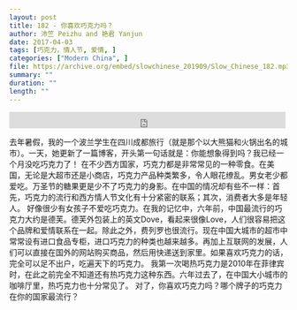 ```yaml
---
layout: post
title: 182 - 你喜欢巧克力吗？
author: 沛竺 Peizhu and 艳君 Yanjun
date: 2017-04-03
tags: [巧克力，情人节, 爱情, ]
categories: ["Modern China", ]
file: https://archive.org/embed/slowchinese_201909/Slow_Chinese_182.mp3
summary: ""
duration: ""
length: ""
---
```


<iframe src="https://archive.org/embed/slowchinese_201909/Slow_Chinese_182.mp3" width="500" height="30" frameborder="0" webkitallowfullscreen="true" mozallowfullscreen="true" allowfullscreen></iframe>

去年暑假，我的一个波兰学生在四川成都旅行（就是那个以大熊猫和火锅出名的城市）。一天，她更新了一篇博客，开头第一句话就是：你能想象得到吗？我已经一个月没吃巧克力了！
在不少西方国家，巧克力都是非常常见的一种零食。在美国，无论是大超市还是小商店，巧克力产品种类繁多，令人眼花缭乱。男女老少都爱吃。万圣节的糖果更是少不了巧克力的身影。在中国的情况却有些不一样：首先，巧克力的流行和西方情人节文化有十分紧密的联系；其次，消费者大多是年轻人。
好像很少有女孩子不爱吃巧克力。在我的记忆中，六年前，中国最流行的巧克力大约是德芙。德芙外包装上的英文Dove，看起来很像Love，人们很容易把这个品牌和爱情联系在一起。除此之外，费列罗也很流行。现在中国大城市的超市中常常设有进口食品专柜，进口巧克力的种类也越来越多。再加上互联网的发展，人们可以直接在国外的网站购买商品，然后用快递送到家里。如果喜欢巧克力的话，完全可以足不出户，吃遍天下的巧克力。
我第一次喝热巧克力是2010年在菲律宾时，在此之前完全不知道还有热巧克力这种东西。六年过去了，在中国大小城市的咖啡厅里，热巧克力也十分常见了。
对了，你喜欢巧克力吗？哪个牌子的巧克力在你的国家最流行？
